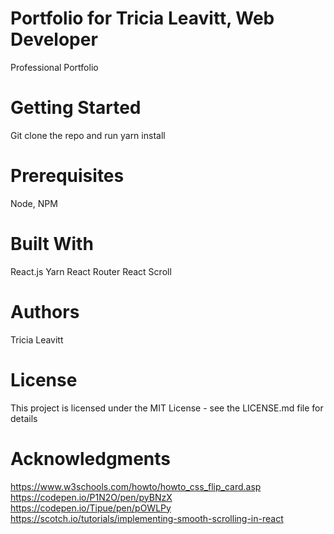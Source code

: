 # Portfolio for Tricia Leavitt, Web Developer
Professional Portfolio

# Getting Started
Git clone the repo and run yarn install

# Prerequisites
Node, NPM

# Built With
React.js
Yarn
React Router
React Scroll

# Authors
Tricia Leavitt

# License
This project is licensed under the MIT License - see the LICENSE.md file for details

# Acknowledgments
https://www.w3schools.com/howto/howto_css_flip_card.asp
https://codepen.io/P1N2O/pen/pyBNzX
https://codepen.io/Tipue/pen/pOWLPy
https://scotch.io/tutorials/implementing-smooth-scrolling-in-react

